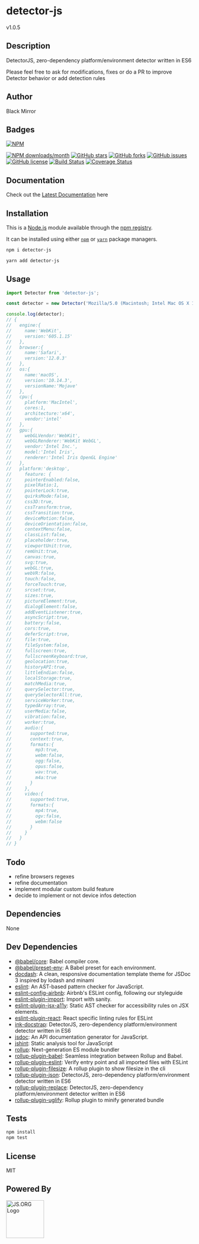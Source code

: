 # detector-js
v1.0.5

## Description
DetectorJS, zero-dependency platform/environment detector written in ES6

Please feel free to ask for modifications, fixes or do a PR to improve Detector behavior or add detection rules

## Author
Black Mirror

## Badges
[![NPM](https://nodei.co/npm/detector-js.png)](https://nodei.co/npm/detector-js/)

[![NPM downloads/month](https://img.shields.io/npm/dm/detector-js.svg)](https://img.shields.io/npm/dm/detector-js.svg) [![GitHub stars](https://img.shields.io/github/stars/blackmirror1980/detector-js.svg?style=plastic)](https://github.com/blackmirror1980/detector-js/stargazers) [![GitHub forks](https://img.shields.io/github/forks/blackmirror1980/detector-js.svg?style=plastic)](https://github.com/blackmirror1980/detector-js/network) [![GitHub issues](https://img.shields.io/github/issues/blackmirror1980/detector-js.svg?style=plastic)](https://github.com/blackmirror1980/detector-js/issues) [![GitHub license](https://img.shields.io/github/license/blackmirror1980/detector-js.svg?style=plastic)](https://github.com/blackmirror1980/detector-js/blob/master/LICENSE) [![Build Status](https://travis-ci.org/blackmirror1980/detector-js.svg?branch=master)](https://travis-ci.org/blackmirror1980/detector-js) [![Coverage Status](https://coveralls.io/repos/github/blackmirror1980/detector-js/badge.svg?branch=master)](https://coveralls.io/github/blackmirror1980/detector-js?branch=master)

## Documentation
Check out the [Latest Documentation](https://blackmirror1980.github.io/detector-js/docs/index.html) here


## Installation
This is a [Node.js](https://nodejs.org/) module available through the [npm registry](https://www.npmjs.com/). 

It can be installed using either [`npm`](https://docs.npmjs.com/getting-started/installing-npm-packages-locally) or [`yarn`](https://yarnpkg.com/en/) package managers.

```sh
npm i detector-js
```

```sh
yarn add detector-js
```

## Usage
```js
import Detector from 'detector-js';

const detector = new Detector('Mozilla/5.0 (Macintosh; Intel Mac OS X 10_14_3) AppleWebKit/605.1.15 (KHTML, like Gecko) Version/12.0.3 Safari/605.1.15');

console.log(detector);
// {
//   engine:{
//     name:'WebKit',
//     version:'605.1.15'
//   },
//   browser:{
//     name:'Safari',
//     version:'12.0.3'
//   },
//   os:{
//     name:'macOS',
//     version:'10.14.3',
//     versionName:'Mojave'
//   },
//   cpu:{
//     platform:'MacIntel',
//     cores:1,
//     architecture:'x64',
//     vendor:'intel'
//   },
//   gpu:{
//     webGLVendor:'WebKit',
//     webGLRenderer:'WebKit WebGL',
//     vendor:'Intel Inc.',
//     model:'Intel Iris',
//     renderer:'Intel Iris OpenGL Engine'
//   },
//   platform:'desktop',
//     feature: {
//     pointerEnabled:false,
//     pixelRatio:1,
//     pointerLock:true,
//     quirksMode:false,
//     css3D:true,
//     cssTransform:true,
//     cssTransition:true,
//     deviceMotion:false,
//     deviceOrientation:false,
//     contextMenu:false,
//     classList:false,
//     placeholder:true,
//     viewportUnit:true,
//     remUnit:true,
//     canvas:true,
//     svg:true,
//     webGL:true,
//     webVR:false,
//     touch:false,
//     forceTouch:true,
//     srcset:true,
//     sizes:true,
//     pictureElement:true,
//     dialogElement:false,
//     addEventListener:true,
//     asyncScript:true,
//     battery:false,
//     cors:true,
//     deferScript:true,
//     file:true,
//     fileSystem:false,
//     fullscreen:true,
//     fullscreenKeyboard:true,
//     geolocation:true,
//     historyAPI:true,
//     littleEndian:false,
//     localStorage:true,
//     matchMedia:true,
//     querySelector:true,
//     querySelectorAll:true,
//     serviceWorker:true,
//     typedArray:true,
//     userMedia:false,
//     vibration:false,
//     worker:true,
//     audio:{
//       supported:true,
//       context:true,
//       formats:{
//         mp3:true,
//         webm:false,
//         ogg:false,
//         opus:false,
//         wav:true,
//         m4a:true
//       }
//     },
//     video:{
//       supported:true,
//       formats:{
//         mp4:true,
//         ogv:false,
//         webm:false
//       }
//     }
//   }
// }
```

## Todo
- refine browsers regexes
- refine documentation
- implement modular custom build feature
- decide to implement or not device infos detection

## Dependencies
None

## Dev Dependencies
- [@babel/core](https://ghub.io/@babel/core): Babel compiler core.
- [@babel/preset-env](https://ghub.io/@babel/preset-env): A Babel preset for each environment.
- [docdash](https://ghub.io/docdash): A clean, responsive documentation template theme for JSDoc 3 inspired by lodash and minami
- [eslint](https://ghub.io/eslint): An AST-based pattern checker for JavaScript.
- [eslint-config-airbnb](https://ghub.io/eslint-config-airbnb): Airbnb&#39;s ESLint config, following our styleguide
- [eslint-plugin-import](https://ghub.io/eslint-plugin-import): Import with sanity.
- [eslint-plugin-jsx-a11y](https://ghub.io/eslint-plugin-jsx-a11y): Static AST checker for accessibility rules on JSX elements.
- [eslint-plugin-react](https://ghub.io/eslint-plugin-react): React specific linting rules for ESLint
- [ink-docstrap](https://ghub.io/ink-docstrap): DetectorJS, zero-dependency platform/environment detector written in ES6
- [jsdoc](https://ghub.io/jsdoc): An API documentation generator for JavaScript.
- [jshint](https://ghub.io/jshint): Static analysis tool for JavaScript
- [rollup](https://ghub.io/rollup): Next-generation ES module bundler
- [rollup-plugin-babel](https://ghub.io/rollup-plugin-babel): Seamless integration between Rollup and Babel.
- [rollup-plugin-eslint](https://ghub.io/rollup-plugin-eslint): Verify entry point and all imported files with ESLint
- [rollup-plugin-filesize](https://ghub.io/rollup-plugin-filesize): A rollup plugin to show filesize in the cli
- [rollup-plugin-json](https://ghub.io/rollup-plugin-json): DetectorJS, zero-dependency platform/environment detector written in ES6
- [rollup-plugin-replace](https://ghub.io/rollup-plugin-replace): DetectorJS, zero-dependency platform/environment detector written in ES6
- [rollup-plugin-uglify](https://ghub.io/rollup-plugin-uglify): Rollup plugin to minify generated bundle

## Tests
```sh
npm install
npm test
```


## License
MIT

## Powered By
<a href="http://js.org" target="_blank" title="JS.ORG | JavaScript Community">
<img src="http://logo.js.org/dark_horz.png" width="102" alt="JS.ORG Logo"/></a>
<!-- alternatives [bright|dark]_[horz|vert|tiny].png (width[horz:102,vert:50,tiny:77]) -->
